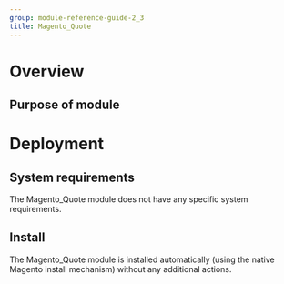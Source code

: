 ```yaml
---
group: module-reference-guide-2_3
title: Magento_Quote
---
```


# Overview
## Purpose of module


# Deployment
## System requirements

The Magento_Quote module does not have any specific system requirements.

## Install
The Magento_Quote module is installed automatically (using the native Magento install mechanism) without any additional actions.


